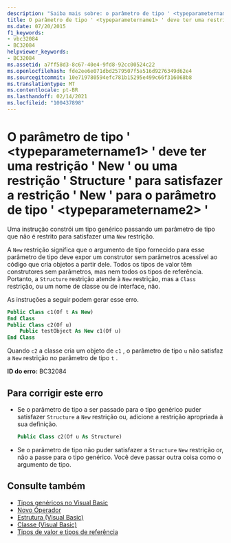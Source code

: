 ```yaml
---
description: "Saiba mais sobre: o parâmetro de tipo ' <typeparametername1> ' deve ter uma restrição ' New ' ou uma restrição ' Structure ' para satisfazer a restrição ' New ' para o parâmetro de tipo ' <typeparametername2> '"
title: O parâmetro de tipo ' <typeparametername1> ' deve ter uma restrição ' New ' ou uma restrição ' Structure ' para satisfazer a restrição ' New ' para o parâmetro de tipo ' <typeparametername2> '
ms.date: 07/20/2015
f1_keywords:
- vbc32084
- BC32084
helpviewer_keywords:
- BC32084
ms.assetid: a7ff58d3-8c67-40e4-9fd8-92cc00524c22
ms.openlocfilehash: fde2ee6e071dbd2579507f5a516d9276349d62e4
ms.sourcegitcommit: 10e719780594efc781b15295e499c66f316068b8
ms.translationtype: MT
ms.contentlocale: pt-BR
ms.lasthandoff: 02/14/2021
ms.locfileid: "100437898"
---
```

# <a name="type-parameter-typeparametername1-must-have-either-a-new-constraint-or-a-structure-constraint-to-satisfy-the-new-constraint-for-type-parameter-typeparametername2"></a>O parâmetro de tipo ' \<typeparametername1> ' deve ter uma restrição ' New ' ou uma restrição ' Structure ' para satisfazer a restrição ' New ' para o parâmetro de tipo ' \<typeparametername2> '

Uma instrução constrói um tipo genérico passando um parâmetro de tipo que não é restrito para satisfazer uma `New` restrição.

A `New` restrição significa que o argumento de tipo fornecido para esse parâmetro de tipo deve expor um construtor sem parâmetros acessível ao código que cria objetos a partir dele. Todos os tipos de valor têm construtores sem parâmetros, mas nem todos os tipos de referência. Portanto, a `Structure` restrição atende à `New` restrição, mas a `Class` restrição, ou um nome de classe ou de interface, não.

As instruções a seguir podem gerar esse erro.

```vb
Public Class c1(Of t As New)
End Class
Public Class c2(Of u)
    Public testObject As New c1(Of u)
End Class
```

Quando `c2` a classe cria um objeto de `c1` , o parâmetro de tipo `u` não satisfaz a `New` restrição no parâmetro de tipo `t` .

**ID do erro:** BC32084

## <a name="to-correct-this-error"></a>Para corrigir este erro

- Se o parâmetro de tipo a ser passado para o tipo genérico puder satisfazer `Structure` a `New` restrição ou, adicione a restrição apropriada à sua definição.

  ```vb
  Public Class c2(Of u As Structure)
  ```

- Se o parâmetro de tipo não puder satisfazer a `Structure` `New` restrição or, não a passe para o tipo genérico. Você deve passar outra coisa como o argumento de tipo.

## <a name="see-also"></a>Consulte também

- [Tipos genéricos no Visual Basic](../programming-guide/language-features/data-types/generic-types.md)
- [Novo Operador](../language-reference/operators/new-operator.md)
- [Estrutura (Visual Basic)](../language-reference/statements/structure-statement.md)
- [Classe (Visual Basic)](../language-reference/statements/class-statement.md)
- [Tipos de valor e tipos de referência](../programming-guide/language-features/data-types/value-types-and-reference-types.md)
